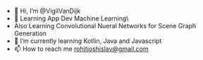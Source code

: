 - 👋 Hi, I’m @VigilVanDijk
- 👀 Learning App Dev Machine Learning\
- Also Learning Convolutional Nueral Networks for Scene Graph Generation
- 🌱 I’m currently learning Kotlin, Java and Javascript 
- 📫 How to reach me rohitjoshislav@gmail.com

<!---
VigilVanDijk/VigilVanDijk is a ✨ special ✨ repository because its `README.md` (this file) appears on your GitHub profile.
You can click the Preview link to take a look at your changes.
--->
